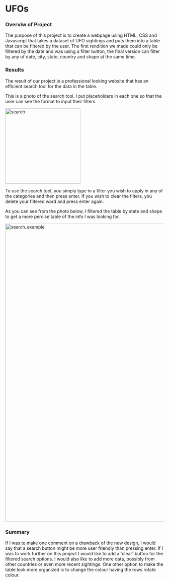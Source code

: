 # UFOs

### Overviw of Project
The purpose of this project is to create a webpage using HTML, CSS and Javascript that takes a dataset of UFO sightings and puts them into a table that can be filtered by the user.
The first rendition we made could only be filtered by the date and was using a filter button, the final version can filter by any of date, city, state, country and shape at the same time.

### Results
The result of our project is a professional looking website that has an efficient search tool for the data in the table.

This is a photo of the search tool. I put placeholders in each one so that the user can see the format to input their filters.

<img width="239" alt="search" src="https://user-images.githubusercontent.com/118485409/221283167-d75dfd72-c6f0-4d48-901e-9dae1bd4f92a.png">

To use the search tool, you simply type in a filter you wish to apply in any of the categories and then press enter. If you wish to clear the filters, you delete your filtered word and press enter again.

As you can see from the photo below, I filtered the table by state and shape to get a more percise table of the info I was looking for.

<img width="947" alt="search_example" src="https://user-images.githubusercontent.com/118485409/221283225-4962a0be-4698-46bf-8fbc-d91530771593.png">

### Summary 
If I was to make one comment on a drawback of the new design, I would say that a search button might be more user friendly than pressing enter. 
If I was to work further on this project I would like to add a 'clear' button for the filtered search options. I would also like to add more data, possibly from other countries or even more recent sightings. One other option to make the table look more organized is to change the colour having the rows rotate colour.
